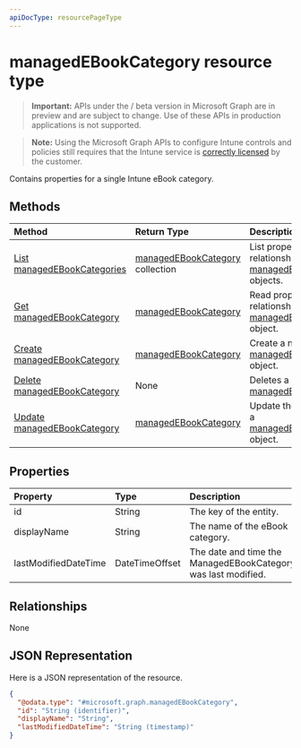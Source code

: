 ```yaml
---
apiDocType: resourcePageType
---
```

# managedEBookCategory resource type

> **Important:** APIs under the / beta version in Microsoft Graph are in preview and are subject to change. Use of these APIs in production applications is not supported.

> **Note:** Using the Microsoft Graph APIs to configure Intune controls and policies still requires that the Intune service is [correctly licensed](https://go.microsoft.com/fwlink/?linkid=839381) by the customer.

Contains properties for a single Intune eBook category.
## Methods
|Method|Return Type|Description|
|:---|:---|:---|
|[List managedEBookCategories](../api/intune_books_managedebookcategory_list.md)|[managedEBookCategory](../resources/intune_books_managedebookcategory.md) collection|List properties and relationships of the [managedEBookCategory](../resources/intune_books_managedebookcategory.md) objects.|
|[Get managedEBookCategory](../api/intune_books_managedebookcategory_get.md)|[managedEBookCategory](../resources/intune_books_managedebookcategory.md)|Read properties and relationships of the [managedEBookCategory](../resources/intune_books_managedebookcategory.md) object.|
|[Create managedEBookCategory](../api/intune_books_managedebookcategory_create.md)|[managedEBookCategory](../resources/intune_books_managedebookcategory.md)|Create a new [managedEBookCategory](../resources/intune_books_managedebookcategory.md) object.|
|[Delete managedEBookCategory](../api/intune_books_managedebookcategory_delete.md)|None|Deletes a [managedEBookCategory](../resources/intune_books_managedebookcategory.md).|
|[Update managedEBookCategory](../api/intune_books_managedebookcategory_update.md)|[managedEBookCategory](../resources/intune_books_managedebookcategory.md)|Update the properties of a [managedEBookCategory](../resources/intune_books_managedebookcategory.md) object.|

## Properties
|Property|Type|Description|
|:---|:---|:---|
|id|String|The key of the entity.|
|displayName|String|The name of the eBook category.|
|lastModifiedDateTime|DateTimeOffset|The date and time the ManagedEBookCategory was last modified.|

## Relationships
None
## JSON Representation
Here is a JSON representation of the resource.
<!-- {
  "blockType": "resource",
  "keyProperty": "id",
  "@odata.type": "microsoft.graph.managedEBookCategory"
}
-->
``` json
{
  "@odata.type": "#microsoft.graph.managedEBookCategory",
  "id": "String (identifier)",
  "displayName": "String",
  "lastModifiedDateTime": "String (timestamp)"
}
```






